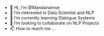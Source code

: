 - 👋 Hi, I’m @Mandanamse
- 👀 I’m interested in Data Scientist and NLP
- 🌱 I’m currently learning Dialogue Systems
- 💞️ I’m looking to collaborate on NLP Projects
- 📫 How to reach me ...

<!---
Mandanamse/Mandanamse is a ✨ special ✨ repository because its `README.md` (this file) appears on your GitHub profile.
You can click the Preview link to take a look at your changes.
--->
